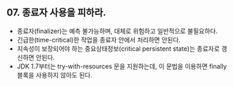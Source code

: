 ## 07. 종료자 사용을 피하라.
* 종료자(finalizer)는 예측 불가능하며, 대체로 위험하고 일반적으로 불필요하다.
* 긴급한(time-critical)한 작업을 종료자 안에서 처리하면 안된다.
* 지속성이 보장되어야 하는 중요상태정보(critical persistent state)는 종료자로 갱신하면 안된다.
* JDK 1.7부터는 try-with-resources 문을 지원하는데, 이 문법을 이용하면 finally블록을 사용하지 않아도 된다.